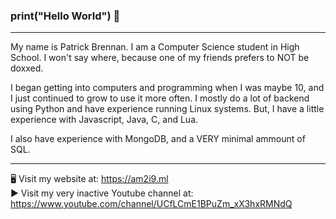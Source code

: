 ### print("Hello World") 👋
---------------------------------------------------------------------------------------------------

My name is Patrick Brennan. I am a Computer Science student in High School. I won't say where, because one of my friends prefers to NOT be doxxed.

I began getting into computers and programming when I was maybe 10, and I just continued to grow to use it more often. I mostly do a lot of backend using Python and have experience running Linux systems. But, I have a little experience with Javascript, Java, C, and Lua.

I also have experience with MongoDB, and a VERY minimal ammount of SQL.

---------------------------------------------------------------------------------------------------
🖥️ Visit my website at: https://am2i9.ml <br>
▶️ Visit my very inactive Youtube channel at: https://www.youtube.com/channel/UCfLCmE1BPuZm_xX3hxRMNdQ
